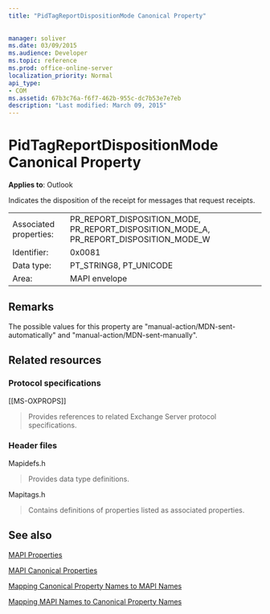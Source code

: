 ```yaml
---
title: "PidTagReportDispositionMode Canonical Property"
 
 
manager: soliver
ms.date: 03/09/2015
ms.audience: Developer
ms.topic: reference
ms.prod: office-online-server
localization_priority: Normal
api_type:
- COM
ms.assetid: 67b3c76a-f6f7-462b-955c-dc7b53e7e7eb
description: "Last modified: March 09, 2015"
---
```


# PidTagReportDispositionMode Canonical Property

  
  
**Applies to**: Outlook 
  
Indicates the disposition of the receipt for messages that request receipts. 
  
|||
|:-----|:-----|
|Associated properties:  <br/> |PR_REPORT_DISPOSITION_MODE, PR_REPORT_DISPOSITION_MODE_A, PR_REPORT_DISPOSITION_MODE_W  <br/> |
|Identifier:  <br/> |0x0081  <br/> |
|Data type:  <br/> |PT_STRING8, PT_UNICODE  <br/> |
|Area:  <br/> |MAPI envelope  <br/> |
   
## Remarks

The possible values for this property are "manual-action/MDN-sent-automatically" and "manual-action/MDN-sent-manually".
  
## Related resources

### Protocol specifications

[[MS-OXPROPS]] 
  
> Provides references to related Exchange Server protocol specifications.
    
### Header files

Mapidefs.h
  
> Provides data type definitions.
    
Mapitags.h
  
> Contains definitions of properties listed as associated properties.
    
## See also



[MAPI Properties](mapi-properties.md)
  
[MAPI Canonical Properties](mapi-canonical-properties.md)
  
[Mapping Canonical Property Names to MAPI Names](mapping-canonical-property-names-to-mapi-names.md)
  
[Mapping MAPI Names to Canonical Property Names](mapping-mapi-names-to-canonical-property-names.md)

